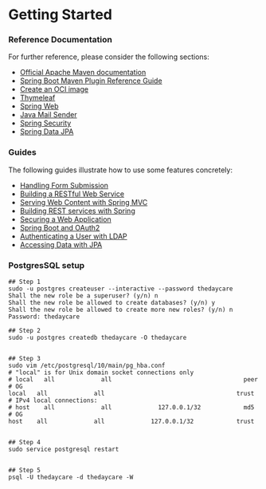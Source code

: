 # Getting Started

### Reference Documentation
For further reference, please consider the following sections:

* [Official Apache Maven documentation](https://maven.apache.org/guides/index.html)
* [Spring Boot Maven Plugin Reference Guide](https://docs.spring.io/spring-boot/docs/2.4.5/maven-plugin/reference/html/)
* [Create an OCI image](https://docs.spring.io/spring-boot/docs/2.4.5/maven-plugin/reference/html/#build-image)
* [Thymeleaf](https://docs.spring.io/spring-boot/docs/2.4.5/reference/htmlsingle/#boot-features-spring-mvc-template-engines)
* [Spring Web](https://docs.spring.io/spring-boot/docs/2.4.5/reference/htmlsingle/#boot-features-developing-web-applications)
* [Java Mail Sender](https://docs.spring.io/spring-boot/docs/2.4.5/reference/htmlsingle/#boot-features-email)
* [Spring Security](https://docs.spring.io/spring-boot/docs/2.4.5/reference/htmlsingle/#boot-features-security)
* [Spring Data JPA](https://docs.spring.io/spring-boot/docs/2.4.5/reference/htmlsingle/#boot-features-jpa-and-spring-data)

### Guides
The following guides illustrate how to use some features concretely:

* [Handling Form Submission](https://spring.io/guides/gs/handling-form-submission/)
* [Building a RESTful Web Service](https://spring.io/guides/gs/rest-service/)
* [Serving Web Content with Spring MVC](https://spring.io/guides/gs/serving-web-content/)
* [Building REST services with Spring](https://spring.io/guides/tutorials/bookmarks/)
* [Securing a Web Application](https://spring.io/guides/gs/securing-web/)
* [Spring Boot and OAuth2](https://spring.io/guides/tutorials/spring-boot-oauth2/)
* [Authenticating a User with LDAP](https://spring.io/guides/gs/authenticating-ldap/)
* [Accessing Data with JPA](https://spring.io/guides/gs/accessing-data-jpa/)



### PostgresSQL setup
	## Step 1
	sudo -u postgres createuser --interactive --password thedaycare
	Shall the new role be a superuser? (y/n) n
	Shall the new role be allowed to create databases? (y/n) y
	Shall the new role be allowed to create more new roles? (y/n) n
	Password: thedaycare

	## Step 2
	sudo -u postgres createdb thedaycare -O thedaycare


	## Step 3
	sudo vim /etc/postgresql/10/main/pg_hba.conf
	# "local" is for Unix domain socket connections only
	# local   all             all                                     peer    # OG
	local   all             all                                     trust
	# IPv4 local connections:
	# host    all             all             127.0.0.1/32            md5     # OG
	host    all             all             127.0.0.1/32            trust


	## Step 4
	sudo service postgresql restart


	## Step 5
	psql -U thedaycare -d thedaycare -W

